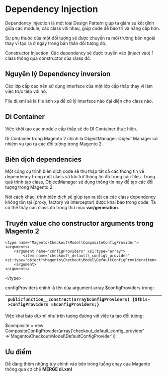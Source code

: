 # **Dependency Injection**

Dependency Injection là một loại Design Pattern giúp ta giảm sự kết dính giữa các module, các class với nhau, giúp code dễ bảo trì và nâng cấp hơn.

Sự phụ thuộc của một đối tượng sẽ được chuyển ra môi trường bên ngoài thay vì tạo ra ở ngay trong bản thân đối tượng đó.

Constructor Injection: Các dependency sẽ được truyền vào \(inject vào\) 1 class thông qua constructor của class đó.

## Nguyên lý Dependency inversion

Các lớp cấp cao nên sử dụng interface của một lớp cấp thấp thay vì làm việc trực tiếp với nó.

File di.xml sẽ là file ánh xạ để xử lý interface nào đại diện cho class nào.

## Di Container

Việc khởi tạo các module cấp thấp sẽ do DI Container thực hiện.

Di Container trong Magento 2 chính là ObjectManager. Object Manager có nhiệm vụ tạo ra các đối tượng trong Magento 2.

## Biên dịch dependencies

Một công cụ trình biên dịch code sẽ thu thập tất cả các thông tin về dependency trong một class và lưu trữ thông tin đó trong các files. Trong quá trình tạo class, ObjectManager sử dụng thông tin này để tạo các đối tượng trong Magento 2.

Nói cách khác, trình biên dịch sẽ giúp tạo ra tất cả các class dependency không tồn tại \(proxy, factory và interceptor\) được khai báo trong code. Ta có thể thấy các class đó trong thư mục **var/generation**.

## Truyền value cho constructor arguments trong Magento 2

```
<type name="Magento\Checkout\Model\CompositeConfigProvider">
<arguments>
    <argument name="configProviders" xsi:type="array">
        <item name="checkout\_default\_config\_provider" xsi:type="object">Magento\Checkout\Model\DefaultConfigProvider<item>
    <argument>
<arguments>
```

&lt;/type&gt;

configProviders chính là tên của argument array $configProviders trong:

| `publicfunction__construct(array$configProviders) {$this->configProviders =$configProviders;}` |
| :--- |


Việc khai báo di.xml như trên tương đương với việc ta tạo đối tương:

$composite = new CompositeConfigProvider\(array\('checkout\_default\_config\_provider' =&gt;'Magento\Checkout\Model\DefaultConfigProvider'\)\)

## Ưu điểm

Dễ dàng thêm những tùy chỉnh vào bên trong luồng chạy của Magento thông qua cơ chế **MERGE di.xml**

